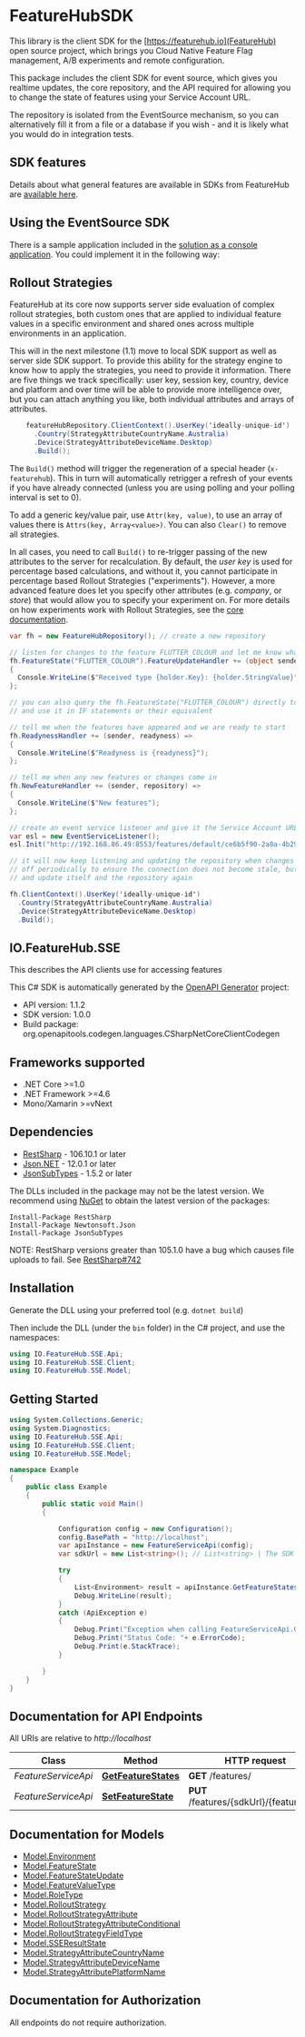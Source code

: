 # FeatureHubSDK

This library is the client SDK for the [https://featurehub.io](FeatureHub) open source project,
which brings you Cloud Native Feature Flag management, A/B experiments and remote configuration. 

This package includes the client SDK for event source, which gives you realtime updates, the
core repository, and the API required for allowing you to change the state of features using
your Service Account URL. 

The repository is isolated from the EventSource mechanism, so you can alternatively fill it
from a file or a database if you wish - and it is likely what you would do in integration tests.

## SDK features 
Details about what general features are available in SDKs from FeatureHub are [available here](https://docs.featurehub.io/#sdks).

## Using the EventSource SDK

There is a sample application included in the [solution as a console application](https://github.com/featurehub-io/featurehub/tree/master/sdks/client-csharp/ConsoleApp1).
You could implement it in the following way:

## Rollout Strategies

FeatureHub at its core now supports server side evaluation of complex rollout strategies, both custom ones
that are applied to individual feature values in a specific environment and shared ones across multiple environments
in an application.
 
This will in the next milestone (1.1) move to local SDK support as well as server side SDK support. 
To provide this ability for the strategy engine to know how to apply the strategies, you need to provide it
information. There are five things we track specifically: user key, session key, country, device and platform and
over time will be able to provide more intelligence over, but you can attach anything you like, both individual
attributes and arrays of attributes.
 
```c#
    featureHubRepository.ClientContext().UserKey('ideally-unique-id')
      .Country(StrategyAttributeCountryName.Australia)
      .Device(StrategyAttributeDeviceName.Desktop)
      .Build(); 
```

The `Build()` method will trigger the regeneration of a special header (`x-featurehub`). This in turn
will automatically retrigger a refresh of your events if you have already connected (unless you are using polling
and your polling interval is set to 0).

To add a generic key/value pair, use `Attr(key, value)`, to use an array of values there is 
`Attrs(key, Array<value>)`. You can also `Clear()` to remove all strategies.

In all cases, you need to call `Build()` to re-trigger passing of the new attributes to the server for recalculation.
By default, the _user key_ is used for percentage based calculations, and without it, you cannot participate in
percentage based Rollout Strategies ("experiments"). However, a more advanced feature does let you specify other
attributes (e.g. _company_, or _store_) that would allow you to specify your experiment on. For more details on how
experiments work with Rollout Strategies, see the [core documentation](https://docs.featurehub.io).

```c#
var fh = new FeatureHubRepository(); // create a new repository

// listen for changes to the feature FLUTTER_COLOUR and let me know what they are
fh.FeatureState("FLUTTER_COLOUR").FeatureUpdateHandler += (object sender, IFeatureStateHolder holder) =>
{
  Console.WriteLine($"Received type {holder.Key}: {holder.StringValue}");        
};

// you can also query the fh.FeatureState("FLUTTER_COLOUR") directly to see what its current state is
// and use it in IF statements or their equivalent

// tell me when the features have appeared and we are ready to start
fh.ReadynessHandler += (sender, readyness) =>
{
  Console.WriteLine($"Readyness is {readyness}");
};

// tell me when any new features or changes come in
fh.NewFeatureHandler += (sender, repository) =>
{
  Console.WriteLine($"New features");
};

// create an event service listener and give it the Service Account URL from the Admin-UI
var esl = new EventServiceListener();
esl.Init("http://192.168.86.49:8553/features/default/ce6b5f90-2a8a-4b29-b10f-7f1c98d878fe/VNftuX5LV6PoazPZsEEIBujM4OBqA1Iv9f9cBGho2LJylvxXMXKGxwD14xt2d7Ma3GHTsdsSO8DTvAYF", fh);

// it will now keep listening and updating the repository when changes come in. The server will kick it
// off periodically to ensure the connection does not become stale, but it will automatically reconnect
// and update itself and the repository again

fh.ClientContext().UserKey('ideally-unique-id')
  .Country(StrategyAttributeCountryName.Australia)
  .Device(StrategyAttributeDeviceName.Desktop)
  .Build();
``` 

## IO.FeatureHub.SSE

This describes the API clients use for accessing features

This C# SDK is automatically generated by the [OpenAPI Generator](https://openapi-generator.tech) project:

- API version: 1.1.2
- SDK version: 1.0.0
- Build package: org.openapitools.codegen.languages.CSharpNetCoreClientCodegen

<a name="frameworks-supported"></a>
## Frameworks supported
- .NET Core >=1.0
- .NET Framework >=4.6
- Mono/Xamarin >=vNext

<a name="dependencies"></a>
## Dependencies

- [RestSharp](https://www.nuget.org/packages/RestSharp) - 106.10.1 or later
- [Json.NET](https://www.nuget.org/packages/Newtonsoft.Json/) - 12.0.1 or later
- [JsonSubTypes](https://www.nuget.org/packages/JsonSubTypes/) - 1.5.2 or later

The DLLs included in the package may not be the latest version. We recommend using [NuGet](https://docs.nuget.org/consume/installing-nuget) to obtain the latest version of the packages:
```
Install-Package RestSharp
Install-Package Newtonsoft.Json
Install-Package JsonSubTypes
```

NOTE: RestSharp versions greater than 105.1.0 have a bug which causes file uploads to fail. See [RestSharp#742](https://github.com/restsharp/RestSharp/issues/742)

<a name="installation"></a>
## Installation
Generate the DLL using your preferred tool (e.g. `dotnet build`)

Then include the DLL (under the `bin` folder) in the C# project, and use the namespaces:
```csharp
using IO.FeatureHub.SSE.Api;
using IO.FeatureHub.SSE.Client;
using IO.FeatureHub.SSE.Model;
```
<a name="getting-started"></a>
## Getting Started

```csharp
using System.Collections.Generic;
using System.Diagnostics;
using IO.FeatureHub.SSE.Api;
using IO.FeatureHub.SSE.Client;
using IO.FeatureHub.SSE.Model;

namespace Example
{
    public class Example
    {
        public static void Main()
        {

            Configuration config = new Configuration();
            config.BasePath = "http://localhost";
            var apiInstance = new FeatureServiceApi(config);
            var sdkUrl = new List<string>(); // List<string> | The SDK urls

            try
            {
                List<Environment> result = apiInstance.GetFeatureStates(sdkUrl);
                Debug.WriteLine(result);
            }
            catch (ApiException e)
            {
                Debug.Print("Exception when calling FeatureServiceApi.GetFeatureStates: " + e.Message );
                Debug.Print("Status Code: "+ e.ErrorCode);
                Debug.Print(e.StackTrace);
            }

        }
    }
}
```

<a name="documentation-for-api-endpoints"></a>
## Documentation for API Endpoints

All URIs are relative to *http://localhost*

Class | Method | HTTP request | Description
------------ | ------------- | ------------- | -------------
*FeatureServiceApi* | [**GetFeatureStates**](docs/FeatureServiceApi.md#getfeaturestates) | **GET** /features/ | 
*FeatureServiceApi* | [**SetFeatureState**](docs/FeatureServiceApi.md#setfeaturestate) | **PUT** /features/{sdkUrl}/{featureKey} | 


<a name="documentation-for-models"></a>
## Documentation for Models

 - [Model.Environment](docs/Environment.md)
 - [Model.FeatureState](docs/FeatureState.md)
 - [Model.FeatureStateUpdate](docs/FeatureStateUpdate.md)
 - [Model.FeatureValueType](docs/FeatureValueType.md)
 - [Model.RoleType](docs/RoleType.md)
 - [Model.RolloutStrategy](docs/RolloutStrategy.md)
 - [Model.RolloutStrategyAttribute](docs/RolloutStrategyAttribute.md)
 - [Model.RolloutStrategyAttributeConditional](docs/RolloutStrategyAttributeConditional.md)
 - [Model.RolloutStrategyFieldType](docs/RolloutStrategyFieldType.md)
 - [Model.SSEResultState](docs/SSEResultState.md)
 - [Model.StrategyAttributeCountryName](docs/StrategyAttributeCountryName.md)
 - [Model.StrategyAttributeDeviceName](docs/StrategyAttributeDeviceName.md)
 - [Model.StrategyAttributePlatformName](docs/StrategyAttributePlatformName.md)


<a name="documentation-for-authorization"></a>
## Documentation for Authorization

All endpoints do not require authorization.
